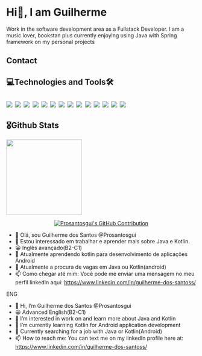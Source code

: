 
<h1>Hi👋, I am Guilherme </h1>
<p>Work in the software development area as a Fullstack Developer. I am a music lover, bookstan plus currently enjoying using Java with Spring framework on my personal projects</p>


<h2>Contact</h2>

<h2>💻Technologies and Tools🛠</h2>
<code>
<img src="{https://img.shields.io/badge/apache_maven-C71A36?style=for-the-badge&logo=apachemaven&logoColor=white}" /> <img src="{https://img.shields.io/badge/Bootstrap-563D7C?style=for-the-badge&logo=bootstrap&logoColor=white}" /> <img src="{https://img.shields.io/badge/firebase-ffca28?style=for-the-badge&logo=firebase&logoColor=black}" /> <img src="{https://img.shields.io/badge/Junit5-25A162?style=for-the-badge&logo=junit5&logoColor=white}" /> <img src="{https://img.shields.io/badge/JWT-000000?style=for-the-badge&logo=JSON%20web%20tokens&logoColor=white}" /> <img src="{https://img.shields.io/badge/Spring-6DB33F?style=for-the-badge&logo=spring&logoColor=white}" /> <img src="{https://img.shields.io/badge/Swagger-85EA2D?style=for-the-badge&logo=Swagger&logoColor=white}" /> <img src="{https://img.shields.io/badge/HTML5-E34F26?style=for-the-badge&logo=html5&logoColor=white}" /> <img src="{https://img.shields.io/badge/CSS3-1572B6?style=for-the-badge&logo=css3&logoColor=white}" /> <img src="{https://img.shields.io/badge/Kotlin-0095D5?&style=for-the-badge&logo=kotlin&logoColor=white}" /> <img src="{https://img.shields.io/badge/Python-FFD43B?style=for-the-badge&logo=python&logoColor=blue}" /> <img src="{}" /> <img src="{}" /> <img src="{}" />
</code>

<h2>🎖Github Stats</h2>
<a href="https://github.com/anuraghazra/convoychat">
  <img height=200 align="center" src="https://github-readme-stats.vercel.app/api/top-langs?username=Prosantosgui&layout=donut&langs_count=8&card_width=600&exclude_repo=curso-jsp" />
</a>

<p align="center" margin-top="15px">
  <a href="https://github.com/Prosantosgui">
    <img src="https://github-profile-summary-cards.vercel.app/api/cards/profile-details?username=Prosantosgui&theme=radical" alt="Prosantosgui's GitHub Contribution"/>
  </a>
</p>

- 👋 Olá, sou Guilherme dos Santos @Prosantosgui
- 👀 Estou interessado em trabalhar e aprender mais sobre Java e Kotlin.
- 😀 Inglês avançado(B2-C1)
- 🌱 Atualmente aprendendo kotlin para desenvolvimento de aplicações Android
- 💞️ Atualmente a procura de vagas em Java ou Kotlin(android)
- 📫 Como chegar até mim: Você pode me enviar uma mensagem no meu perfil linkedIn aqui: https://www.linkedin.com/in/guilherme-dos-santoss/


ENG 
- 👋 Hi, I’m Guilherme dos Santos @Prosantosgui
- 😀 Advanced English(B2-C1)
- 👀 I’m interested in work on and learn more about Java and Kotlin
- 🌱 I’m currently learning Kotlin for Android application development
- 💞️ Currently searching for a job with Java or Kotlin(Android)
- 📫 How to reach me: You can text me on my linkedIn profile here at: https://www.linkedin.com/in/guilherme-dos-santoss/

<!---
Prosantosgui/Prosantosgui is a ✨ special ✨ repository because its `README.md` (this file) appears on your GitHub profile.
You can click the Preview link to take a look at your changes.
--->
